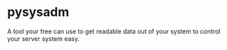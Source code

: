 # pysysadm
A tool your free can use to get readable data out of your system to control your server system easy.
